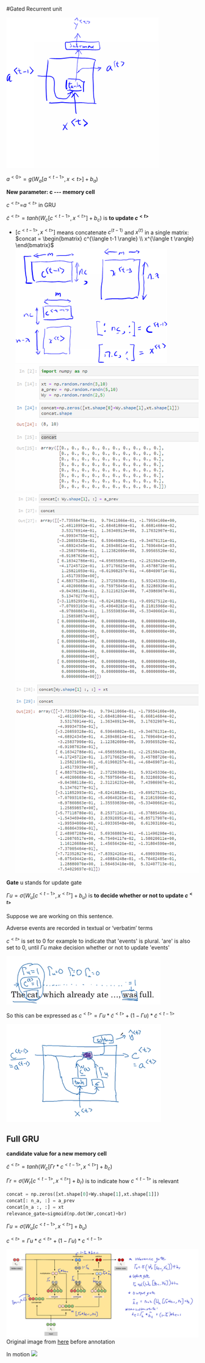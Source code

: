 #Gated Recurrent unit

![](images/111-gru-d852c6d6.png)

$a^{<0>}=g(W_a[a^{<t-1>}, x{<t>}]+b_a)$

**New parameter: c --- memory cell**

$c^{<t>}$=$a^{<t>}$ in GRU

$\tilde{c}^{<t>}=tanh(W_c[c^{<t-1>}, x^{<t>}]+b_c)$ is **to update $c^{<t>}$**

* $[c^{<t-1>}, x^{<t>}]$ means concatenate $c^{\langle t-1 \rangle}$ and $x^{\langle t \rangle}$ in a single matrix: $concat = \begin{bmatrix} c^{\langle t-1 \rangle} \\ x^{\langle t \rangle} \end{bmatrix}$
![](images/111-gru-f1938a86.png)
![](images/111-gru-5315150b.png)
![](images/111-gru-3f7ea2d1.png)
![](images/111-gru-a7f7259a.png)

**Gate** u stands for update gate

$\Gamma{u}=\sigma(W_u[c^{<t-1>}, x^{<t>}]+b_u)$ is **to decide whether or not to update $c^{<t>}$**

Suppose we are working on this sentence.



Adverse events are recorded in textual or ‘verbatim’ terms <eos>

$c^{<t>}$ is set to 0 for example to indicate that 'events' is plural. 'are' is also set to 0, until $\Gamma{u}$ make decision whether or not to update 'events'

![](images/111-gru-21afa8da.png)

So this can be expressed as
$c^{<t>}=\Gamma{u}*\tilde{c}^{<t>}+(1-\Gamma{u})*\tilde{c}^{<t-1>}$

![](images/111-gru-0b763fbb.png)

## Full GRU
**candidate value for a new memory cell**

$\tilde{c}^{<t>}=tanh(W_c[\Gamma{r}*c^{<t-1>}, x^{<t>}]+b_c)$

$\Gamma{r}=\sigma(W_r[c^{<t-1>}, x^{<t>}]+b_r)$
 is to indicate how $c^{<t-1>}$ is relevant
```python
concat = np.zeros([xt.shape[0]+Wy.shape[1],xt.shape[1]])
concat[: n_a, :] = a_prev
concat[n_a :, :] = xt
relevance_gate=sigmoid(np.dot(Wr,concat)+br)
```
$\Gamma{u}=\sigma(W_u[c^{<t-1>}, x^{<t>}]+b_u)$

$c^{<t>}=\Gamma{u}*\tilde{c}^{<t>}+(1-\Gamma{u})*{c}^{<t-1>}$


![](images/111-gru-9d6aa726.png)
Original image from [here](https://cdn-images-1.medium.com/max/800/1*FpRS0C3EHQnELVaWRvb8bg.gif) before annotation

In motion
![](https://cdn-images-1.medium.com/max/800/1*FpRS0C3EHQnELVaWRvb8bg.gif)
